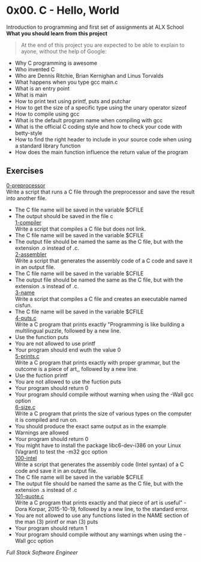 # 0x00. C - Hello, World
Introduction to programming and first set of assignments at ALX School
**What you should learn from this project** <br/>
> At the end of this project you are expected to be able to explain to ayone, without the help of Google:
* Why C programming is awesome
* Who invented C
* Who are Dennis Ritchie, Brian Kernighan and Linus Torvalds
* What happens when you type gcc main.c
* What is an entry point
* What is main
* How to print text using printf, puts and putchar
* How to get the size of a specific type using the unary operator sizeof
* How to compile using gcc
* What is the default program name when compiling with gcc
* What is the official C coding style and how to check your code with betty-style
* How to find the right header to include in your source code when using a standard library function
* How does the main function influence the return value of the program
## Exercises
[0-preprocessor](https://github.com/Jeffodankwah/alx-low_level_programming/blob/master/0x00-hello_world/0-preprocessor) <br/>
Write a script that runs a C file through the preprocessor
and save the result into another file.
* The C file name will be saved in the variable $CFILE
* The output should be saved in the file c<br/>
[1-compiler](https://github.com/Jeffodankwah/alx-low_level_programming/blob/master/0x00-hello_world/1-compiler) <br/> 
Write a script that compiles a C file but does not link.
* The C file name will be saved in the variable $CFILE
* The output file should be named the same as the C file, but with the extension .o instead of .c.<br/>
[2-assembler](https://github.com/Jeffodankwah/alx-low_level_programming/blob/master/0x00-hello_world/2-assembler)<br/>
Write a script that generates the assembly code of a C code and save it in
an output file. 
* The C file name will be saved in the variable $CFILE
* The output file should be named the same as the C file, but with the extension .s instead of .c.<br/>
[3-name](https://github.com/Jeffodankwah/alx-low_level_programming/blob/master/0x00-hello_world/3-name)<br/>
Write a script that compiles a C file and creates an executable named cisfun.
* The C file name will be saved in the variable $CFILE<br/>
[4-puts.c](https://github.com/Jeffodankwah/alx-low_level_programming/blob/master/0x00-hello_world/4-puts.c)<br/>
Write a C program that prints exactly
"Programming is like building a multilingual puzzle, followed by a new line.
* Use the function puts
* You are not allowed to use printf
* Your program should end wuth the value 0<br/>
[5-prints.c](https://github.com/Jeffodankwah/alx-low_level_programming/blob/master/0x00-hello_world/5-prints.c)<br/>
Write a C program that prints exactly with proper grammar, but the outcome is
a piece of art,, followed by a new line.
* Use the fuction printf
* You are not allowed to use the fuction puts
* Your program should return 0
* Your program should compile without warning when using the -Wall gcc option<br/>
[6-size.c](https://github.com/Jeffodankwah/alx-low_level_programming/blob/master/0x00-hello_world/6-size.c) <br/>
Write a C program that prints the size of various types on the computer it is
compiled and run on.
* You should produce the exact same output as in the example
* Warnings are allowed
* Your program should return 0
* You might have to install the package libc6-dev-i386 on your Linux (Vagrant) to test the -m32 gcc option<br/>
[100-intel](https://github.com/Jeffodankwah/alx-low_level_programming/blob/master/0x00-hello_world/100-intel)<br/>
Write a script that generates the assembly code (Intel syntax) of a C code and
save it in an output file.
* The C file name will be saved in the variable $CFILE
* The output file should be named the same as the C file, but with the extension .s instead of .c<br/>
[101-quote.c](https://github.com/Jeffodankwah/alx-low_level_programming/blob/master/0x00-hello_world/101-quote)<br/>
Write a C program that prints exactly and that piece of art is useful"
-Dora Korpar, 2015-10-19, followed by a new line, to the standard error.
* You are not allowed to use any functions listed in the NAME section of the man (3) printf or man (3) puts
* Your program should return 1
* Your program should compile without any warnings when using the -Wall gcc option <br/>

*Full Stack Software Engineer*
